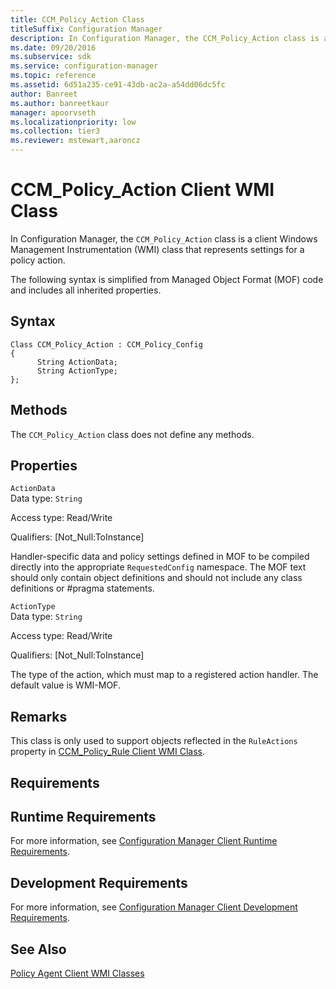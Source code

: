 ```yaml
---
title: CCM_Policy_Action Class
titleSuffix: Configuration Manager
description: In Configuration Manager, the CCM_Policy_Action class is a client Windows Management Instrumentation class that represents settings for a policy action.
ms.date: 09/20/2016
ms.subservice: sdk
ms.service: configuration-manager
ms.topic: reference
ms.assetid: 6d51a235-ce91-43db-ac2a-a54dd06dc5fc
author: Banreet
ms.author: banreetkaur
manager: apoorvseth
ms.localizationpriority: low
ms.collection: tier3
ms.reviewer: mstewart,aaroncz 
---
```

# CCM_Policy_Action Client WMI Class
In Configuration Manager, the `CCM_Policy_Action` class is a client Windows Management Instrumentation (WMI) class that represents settings for a policy action.  

 The following syntax is simplified from Managed Object Format (MOF) code and includes all inherited properties.  

## Syntax  

```  
Class CCM_Policy_Action : CCM_Policy_Config  
{  
      String ActionData;  
      String ActionType;  
};  
```  

## Methods  
 The `CCM_Policy_Action` class does not define any methods.  

## Properties  
 `ActionData`  
 Data type: `String`  

 Access type: Read/Write  

 Qualifiers: [Not_Null:ToInstance]  

 Handler-specific data and policy settings defined in MOF to be compiled directly into the appropriate `RequestedConfig` namespace. The MOF text should only contain object definitions and should not include any class definitions or #pragma statements.  

 `ActionType`  
 Data type: `String`  

 Access type: Read/Write  

 Qualifiers: [Not_Null:ToInstance]  

 The type of the action, which must map to a registered action handler. The default value is WMI-MOF.  

## Remarks  
 This class is only used to support objects reflected in the `RuleActions` property in [CCM_Policy_Rule Client WMI Class](../../../../../develop/reference/core/clients/client-classes/ccm_policy_rule-client-wmi-class.md).  

## Requirements  

## Runtime Requirements  
 For more information, see [Configuration Manager Client Runtime Requirements](../../../../../develop/core/reqs/client-runtime-requirements.md).  

## Development Requirements  
 For more information, see [Configuration Manager Client Development Requirements](../../../../../develop/core/reqs/client-development-requirements.md).  

## See Also  
 [Policy Agent Client WMI Classes](../../../../../develop/reference/core/clients/client-classes/policy-agent-client-wmi-classes.md)
